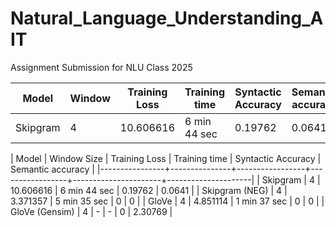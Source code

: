 # Natural_Language_Understanding_AIT
Assignment Submission for NLU Class 2025


Model | Window | Training Loss | Training time | Syntactic Accuracy | Semantic accuracy
--- | --- | --- | --- |--- |--- 
Skipgram       |             4 | 10.606616       | 6 min 44 sec    |              0.19762 |             0.0641  |




| Model          |   Window Size | Training Loss   | Training time   |   Syntactic Accuracy |   Semantic accuracy |
|----------------+---------------+-----------------+-----------------+----------------------+---------------------|
| Skipgram       |             4 | 10.606616       | 6 min 44 sec    |              0.19762 |             0.0641  |
| Skipgram (NEG) |             4 | 3.371357        | 5 min 35 sec    |              0       |             0       |
| GloVe          |             4 | 4.851114        | 1 min 37 sec    |              0       |             0       |
| GloVe (Gensim) |             4 | -               | -               |              0       |             2.30769 |